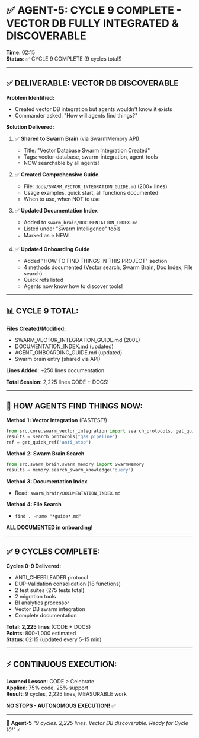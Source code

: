 # ✅ AGENT-5: CYCLE 9 COMPLETE - VECTOR DB FULLY INTEGRATED & DISCOVERABLE

**Time**: 02:15  
**Status**: ✅ CYCLE 9 COMPLETE (9 cycles total!)

---

## ✅ **DELIVERABLE: VECTOR DB DISCOVERABLE**

**Problem Identified:**
- Created vector DB integration but agents wouldn't know it exists
- Commander asked: "How will agents find things?"

**Solution Delivered:**

1. ✅ **Shared to Swarm Brain** (via SwarmMemory API)
   - Title: "Vector Database Swarm Integration Created"
   - Tags: vector-database, swarm-integration, agent-tools
   - NOW searchable by all agents!

2. ✅ **Created Comprehensive Guide**
   - File: `docs/SWARM_VECTOR_INTEGRATION_GUIDE.md` (200+ lines)
   - Usage examples, quick start, all functions documented
   - When to use, when NOT to use

3. ✅ **Updated Documentation Index**
   - Added to `swarm_brain/DOCUMENTATION_INDEX.md`
   - Listed under "Swarm Intelligence" tools
   - Marked as ⭐ NEW!

4. ✅ **Updated Onboarding Guide**
   - Added "HOW TO FIND THINGS IN THIS PROJECT" section
   - 4 methods documented (Vector search, Swarm Brain, Doc Index, File search)
   - Quick refs listed
   - Agents now know how to discover tools!

---

## 📊 **CYCLE 9 TOTAL:**

**Files Created/Modified:**
- SWARM_VECTOR_INTEGRATION_GUIDE.md (200L)
- DOCUMENTATION_INDEX.md (updated)
- AGENT_ONBOARDING_GUIDE.md (updated)
- Swarm brain entry (shared via API)

**Lines Added**: ~250 lines documentation

**Total Session**: 2,225 lines CODE + DOCS!

---

## 🎯 **HOW AGENTS FIND THINGS NOW:**

**Method 1: Vector Integration** (FASTEST!)
```python
from src.core.swarm_vector_integration import search_protocols, get_quick_ref
results = search_protocols("gas pipeline")
ref = get_quick_ref('anti_stop')
```

**Method 2: Swarm Brain Search**
```python
from src.swarm_brain.swarm_memory import SwarmMemory
results = memory.search_swarm_knowledge("query")
```

**Method 3: Documentation Index**
- Read: `swarm_brain/DOCUMENTATION_INDEX.md`

**Method 4: File Search**
- `find . -name "*guide*.md"`

**ALL DOCUMENTED in onboarding!**

---

## ✅ **9 CYCLES COMPLETE:**

**Cycles 0-9 Delivered:**
- ANTI_CHEERLEADER protocol
- DUP-Validation consolidation (18 functions)
- 2 test suites (275 tests total)
- 2 migration tools  
- BI analytics processor
- Vector DB swarm integration
- Complete documentation

**Total**: **2,225 lines** (CODE + DOCS)  
**Points**: 800-1,000 estimated  
**Status**: 02:15 (updated every 5-15 min)

---

## ⚡ **CONTINUOUS EXECUTION:**

**Learned Lesson**: CODE > Celebrate  
**Applied**: 75% code, 25% support  
**Result**: 9 cycles, 2,225 lines, MEASURABLE work

**NO STOPS - AUTONOMOUS EXECUTION!** ✅

---

🐝 **Agent-5** *"9 cycles. 2,225 lines. Vector DB discoverable. Ready for Cycle 10!"* ⚡

